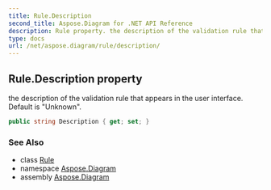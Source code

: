 ```yaml
---
title: Rule.Description
second_title: Aspose.Diagram for .NET API Reference
description: Rule property. the description of the validation rule that appears in the user interface. Default is Unknown
type: docs
url: /net/aspose.diagram/rule/description/
---
```

## Rule.Description property

the description of the validation rule that appears in the user interface. Default is "Unknown".

```csharp
public string Description { get; set; }
```

### See Also

* class [Rule](../)
* namespace [Aspose.Diagram](../../rule/)
* assembly [Aspose.Diagram](../../../)


